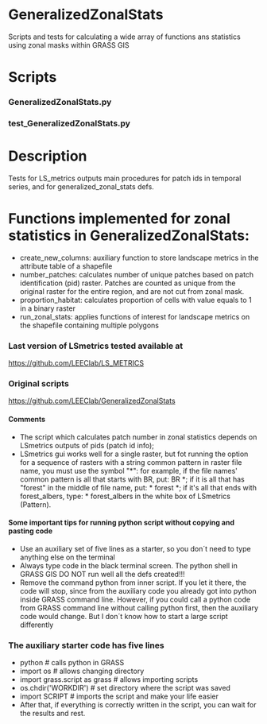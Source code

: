 # GeneralizedZonalStats
Scripts and tests for calculating a wide array of functions ans statistics using zonal masks within GRASS GIS
# Scripts


### GeneralizedZonalStats.py

### test_GeneralizedZonalStats.py

# Description 
Tests for LS_metrics outputs main procedures for patch ids in temporal series, and for generalized_zonal_stats defs.

# Functions implemented for zonal statistics in GeneralizedZonalStats:
+ create_new_columns: auxiliary function to store landscape metrics in the attribute table of a shapefile
+ number_patches: calculates number of unique patches based on patch identification (pid) raster. Patches are counted as unique from the original raster for the entire region, and are not cut from zonal mask.
+ proportion_habitat: calculates proportion of cells with value equals to 1 in a binary raster
+ run_zonal_stats: applies functions of interest for landscape metrics on the shapefile containing multiple polygons 

### Last version of LSmetrics tested available at
https://github.com/LEEClab/LS_METRICS

### Original scripts
https://github.com/LEEClab/GeneralizedZonalStats

#### Comments

- The script which calculates patch number in zonal statistics depends on LSmetrics outputs of pids (patch id info); 
- LSmetrics gui works well for a single raster, but fot running the option for a sequence of rasters with a string common pattern in raster file name, you must use the symbol "*": 
for example, if the file names' common pattern is all that starts with BR, put: BR *;
if it is all that has "forest" in the middle of file name, put: * forest *;
if it's all that ends with forest_albers, type: * forest_albers in the white box of LSmetrics (Pattern).

#### Some important tips for running python script without copying and pasting code

- Use an auxiliary set of five lines as a starter, so you don´t need to type anything else on the terminal
- Always type code in the black terminal screen. The python shell in GRASS GIS DO NOT run well all the defs created!!!
- Remove the command python from inner script. If you let it there, the code will stop, since from the auxiliary code you already got into python inside GRASS command line. However, if you could call a python code from GRASS command line without calling python first, then the auxiliary code would change. But I don´t know how to start a large script differently

### The auxiliary starter code has five lines

+ python # calls python in GRASS 
+ import os # allows changing directory
+ import grass.script as grass # allows importing scripts
+ os.chdir('WORKDIR') # set directory where the script was saved
+ import SCRIPT # imports the script and make your life easier
+ After that, if everything is correctly written in the script, you can wait for the results and rest.

